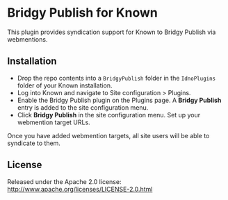 Bridgy Publish for Known
==================

This plugin provides syndication support for Known to Bridgy Publish via webmentions.

Installation
------------

* Drop the repo contents into a `BridgyPublish` folder in the `IdnoPlugins` folder of your Known installation.
* Log into Known and navigate to Site configuration > Plugins.
* Enable the Bridgy Publish plugin on the Plugins page. A **Bridgy Publish** entry is added to the site configuration menu.
* Click **Bridgy Publish** in the site configuration menu. Set up your webmention target URLs.

Once you have added webmention targets, all site users will be able to syndicate to them.

License
-------

Released under the Apache 2.0 license: http://www.apache.org/licenses/LICENSE-2.0.html
